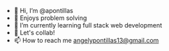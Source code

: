 - 👋 Hi, I’m @apontillas
- 👀 Enjoys problem solving
- 🌱 I’m currently learning full stack web development
- 💞️ Let's collab!
- 📫 How to reach me angelypontillas13@gmail.com

<!---
apontillas/apontillas is a ✨ special ✨ repository because its `README.md` (this file) appears on your GitHub profile.
You can click the Preview link to take a look at your changes.
--->
